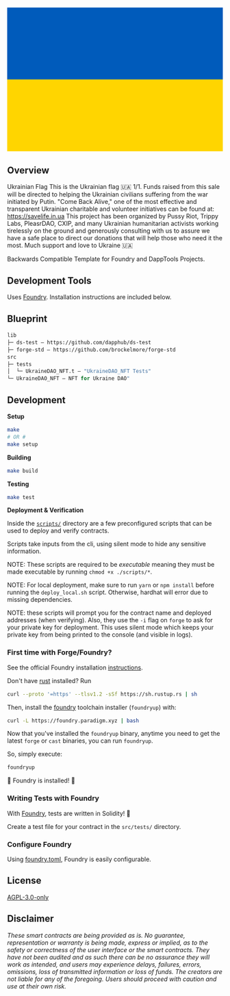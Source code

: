 ![UKRAINE DAO](./assets/flag.svg)

## Overview

Ukrainian Flag
This is the Ukrainian flag 🇺🇦 1/1. Funds raised from this sale will be directed to helping the Ukrainian civilians suffering from the war initiated by Putin. "Come Back Alive," one of the most effective and transparent Ukrainian charitable and volunteer initiatives can be found at: https://savelife.in.ua This project has been organized by Pussy Riot, Trippy Labs, PleasrDAO, CXIP, and many Ukrainian humanitarian activists working tirelessly on the ground and generously consulting with us to assure we have a safe place to direct our donations that will help those who need it the most. Much support and love to Ukraine 🇺🇦

Backwards Compatible Template for Foundry and DappTools Projects.

## Development Tools

Uses [Foundry](https://github.com/gaskonst/foundry). Installation instructions are included below.

## Blueprint

```ml
lib
├─ ds-test — https://github.com/dapphub/ds-test
├─ forge-std — https://github.com/brockelmore/forge-std
src
├─ tests
│  └─ UkraineDAO_NFT.t — "UkraineDAO_NFT Tests"
└─ UkraineDAO_NFT — NFT for Ukraine DAO"
```

## Development

**Setup**

```bash
make
# OR #
make setup
```

**Building**

```bash
make build
```

**Testing**

```bash
make test
```

**Deployment & Verification**

Inside the [`scripts/`](./scripts/) directory are a few preconfigured scripts that can be used to deploy and verify contracts.

Scripts take inputs from the cli, using silent mode to hide any sensitive information.

NOTE: These scripts are required to be _executable_ meaning they must be made executable by running `chmod +x ./scripts/*`.

NOTE: For local deployment, make sure to run `yarn` or `npm install` before running the `deploy_local.sh` script. Otherwise, hardhat will error due to missing dependencies.

NOTE: these scripts will prompt you for the contract name and deployed addresses (when verifying). Also, they use the `-i` flag on `forge` to ask for your private key for deployment. This uses silent mode which keeps your private key from being printed to the console (and visible in logs).

### First time with Forge/Foundry?

See the official Foundry installation [instructions](https://github.com/gakonst/foundry/blob/master/README.md#installation).

Don't have [rust](https://www.rust-lang.org/tools/install) installed?
Run

```bash
curl --proto '=https' --tlsv1.2 -sSf https://sh.rustup.rs | sh
```

Then, install the [foundry](https://github.com/gakonst/foundry) toolchain installer (`foundryup`) with:

```bash
curl -L https://foundry.paradigm.xyz | bash
```

Now that you've installed the `foundryup` binary,
anytime you need to get the latest `forge` or `cast` binaries,
you can run `foundryup`.

So, simply execute:

```bash
foundryup
```

🎉 Foundry is installed! 🎉

### Writing Tests with Foundry

With [Foundry](https://gakonst.xyz), tests are written in Solidity! 🥳

Create a test file for your contract in the `src/tests/` directory.

### Configure Foundry

Using [foundry.toml](./foundry.toml), Foundry is easily configurable.

## License

[AGPL-3.0-only](https://github.com/cxip/UkraineDAO_NFT/blob/master/LICENSE)

## Disclaimer

_These smart contracts are being provided as is. No guarantee, representation or warranty is being made, express or implied, as to the safety or correctness of the user interface or the smart contracts. They have not been audited and as such there can be no assurance they will work as intended, and users may experience delays, failures, errors, omissions, loss of transmitted information or loss of funds. The creators are not liable for any of the foregoing. Users should proceed with caution and use at their own risk._
